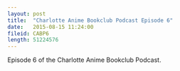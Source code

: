 ```yaml
---
layout: post
title:  "Charlotte Anime Bookclub Podcast Episode 6"
date:   2015-08-15 11:24:00
fileid: CABP6
length: 51224576
---
```


Episode 6 of the Charlotte Anime Bookclub Podcast.
